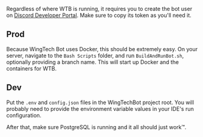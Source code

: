 Regardless of where WTB is running, it requires you to create the bot user on [Discord Developer Portal](https://discord.com/developers/applications). Make sure to copy its token as you'll need it.

## Prod
Because WingTech Bot uses Docker, this should be extremely easy. On your server, navigate to the `Bash Scripts` folder, and run `BuildAndRunBot.sh`, optionally providing a branch name. This will start up Docker and the containers for WTB.

## Dev
Put the `.env` and `config.json` files in the WingTechBot project root. You will probably need to provide the environment variable values in your IDE's run configuration. 

After that, make sure PostgreSQL is running and it all should just work™️.

